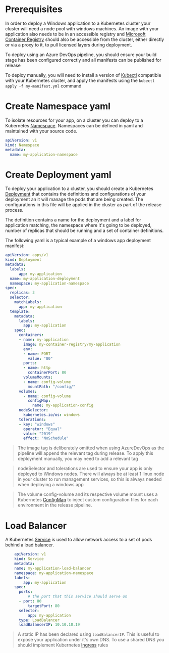 # Prerequisites
In order to deploy a Windows application to a Kubernetes cluster your cluster will need a node pool with windows machines.
An image with your application also needs to be in an accessible registry and [Microsoft Container Registry](mcr.microsoft.com) should also be accessible from the cluster, either directly or via a proxy to it, to pull licensed layers during deployment.

To deploy using an Azure DevOps pipeline, you should ensure your build stage has been configured correctly and all manifests can be published for release

To deploy manually, you will need to install a version of [Kubectl](https://kubernetes.io/releases/) compatible with your Kubernetes cluster, and apply the manifests using the `kubectl apply -f my-manifest.yml` command

# Create Namespace yaml

To isolate resources for your app, on a cluster you can deploy to a Kubernetes [Namespace](https://kubernetes.io/docs/concepts/overview/working-with-objects/namespaces/). Namespaces can be defined in yaml and maintained with your source code.

``` yaml
apiVersion: v1
kind: Namespace
metadata:
  name: my-application-namespace
```

# Create Deployment yaml

To deploy your application to a cluster, you should create a Kubernetes [Deployment](https://kubernetes.io/docs/concepts/workloads/controllers/deployment/) that contains the definitions and configurations of your deployment an it will manage the pods that are being created. The configurations in this file will be applied in the cluster as part of the release process.

The definition contains a name for the deployment and a label for application matching, the namespace where it's going to be deployed, number of replicas that should be running and a set of container definitions. 

The following yaml is a typical example of a windows app deployment manifest:

``` yaml
apiVersion: apps/v1
kind: Deployment
metadata:
  labels:
      app: my-application
  name: my-application-deployment
  namespace: my-application-namespace
spec:
  replicas: 3
  selector:
    matchLabels:
      app: my-application
  template:
    metadata:
      labels:
        app: my-application
    spec:
      containers:
      - name: my-application
        image: my-container-registry/my-application
        env:
        - name: PORT
          value: "80"
        ports:
        - name: http
          containerPort: 80
        volumeMounts:
        - name: config-volume
          mountPath: "/config/"
      volumes:
        - name: config-volume
          configMap:
            name: my-application-config
      nodeSelector:
        kubernetes.io/os: windows
      tolerations:
      - key: "windows"
        operator: "Equal"
        value: "2019"
        effect: "NoSchedule"
```
> The image tag is deliberately omitted when using AzureDevOps as the pipeline will append the relevant tag during release. To apply this deployment manually, you may need to add a relevant tag

> nodeSelector and tolerations are used to ensure your app is only deployed to Windows nodes. There will always be at least 1 linux node in your cluster to run management services, so this is always needed when deploying a windows app

> The volume config-volume and its respective volume mount uses a Kubernetes [ConfigMap](https://kubernetes.io/docs/concepts/configuration/configmap/)  to inject custom configuration files for each environment in the release pipeline.

# Load Balancer

A Kubernetes [Service](https://kubernetes.io/docs/concepts/services-networking/service/) is used to allow network access to a set of pods behind a load balancer.

``` yaml
    apiVersion: v1
    kind: Service
    metadata:
    name: my-application-load-balancer
    namespace: my-application-namespace
    labels:
        app: my-application
    spec:
      ports:
          # the port that this service should serve on
      - port: 80
          targetPort: 80
      selector:
          app: my-application
      type: LoadBalancer
      loadBalancerIP: 10.10.10.19
  ```
  > A static IP has been declared using `loadBalancerIP`. This is useful to expose your application under it's own DNS. To use a shared DNS you should implement Kubernetes [Ingress](https://kubernetes.io/docs/concepts/services-networking/ingress/) rules
